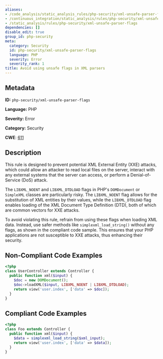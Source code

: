 ```yaml
---
aliases:
- /code_analysis/static_analysis_rules/php-security/xml-unsafe-parser-flags
- /continuous_integration/static_analysis/rules/php-security/xml-unsafe-parser-flags
- /static_analysis/rules/php-security/xml-unsafe-parser-flags
dependencies: []
disable_edit: true
group_id: php-security
meta:
  category: Security
  id: php-security/xml-unsafe-parser-flags
  language: PHP
  severity: Error
  severity_rank: 1
title: Avoid using unsafe flags in XML parsers
---
```

<!--  SOURCED FROM https://github.com/DataDog/datadog-static-analyzer-rule-docs -->


## Metadata
**ID:** `php-security/xml-unsafe-parser-flags`

**Language:** PHP

**Severity:** Error

**Category:** Security

**CWE**: [611](https://cwe.mitre.org/data/definitions/611.html)

## Description
This rule is designed to prevent potential XML External Entity (XXE) attacks, which could allow an attacker to read local files on the server, interact with any external systems that the server can access, or perform a Denial-of-Service (DoS) attack.

The `LIBXML_NOENT` and `LIBXML_DTDLOAD` flags in PHP's `DOMDocument` or `SimpleXML` classes are particularly risky. The `LIBXML_NOENT` flag allows for the substitution of XML entities by their values, while the `LIBXML_DTDLOAD` flag enables loading of the XML Document Type Definition (DTD), both of which are common vectors for XXE attacks.

To avoid violating this rule, refrain from using these flags when loading XML data. Instead, use safer methods like `simplexml_load_string()` without any flags, as shown in the compliant code sample. This ensures that your PHP applications are not susceptible to XXE attacks, thus enhancing their security.

## Non-Compliant Code Examples
```php
<?php
class UserController extends Controller {
  public function xml($input) {
    $doc = new DOMDocument();
    $doc->loadXML($input, LIBXML_NOENT | LIBXML_DTDLOAD);
    return view('user.index', ['data' => $doc]);
  }
}
```

## Compliant Code Examples
```php
<?php
class Foo extends Controller {
  public function xml($input) {
    $data = simplexml_load_string($xml_input);
    return view('user.index', ['data' => $data]);
  }
}
```
